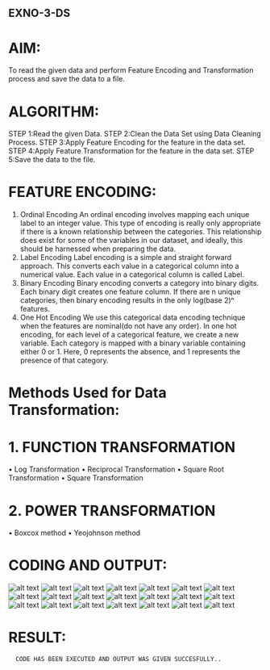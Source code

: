 ## EXNO-3-DS

# AIM:
To read the given data and perform Feature Encoding and Transformation process and save the data to a file.

# ALGORITHM:
STEP 1:Read the given Data.
STEP 2:Clean the Data Set using Data Cleaning Process.
STEP 3:Apply Feature Encoding for the feature in the data set.
STEP 4:Apply Feature Transformation for the feature in the data set.
STEP 5:Save the data to the file.

# FEATURE ENCODING:
1. Ordinal Encoding
An ordinal encoding involves mapping each unique label to an integer value. This type of encoding is really only appropriate if there is a known relationship between the categories. This relationship does exist for some of the variables in our dataset, and ideally, this should be harnessed when preparing the data.
2. Label Encoding
Label encoding is a simple and straight forward approach. This converts each value in a categorical column into a numerical value. Each value in a categorical column is called Label.
3. Binary Encoding
Binary encoding converts a category into binary digits. Each binary digit creates one feature column. If there are n unique categories, then binary encoding results in the only log(base 2)ⁿ features.
4. One Hot Encoding
We use this categorical data encoding technique when the features are nominal(do not have any order). In one hot encoding, for each level of a categorical feature, we create a new variable. Each category is mapped with a binary variable containing either 0 or 1. Here, 0 represents the absence, and 1 represents the presence of that category.

# Methods Used for Data Transformation:
  # 1. FUNCTION TRANSFORMATION
• Log Transformation
• Reciprocal Transformation
• Square Root Transformation
• Square Transformation
  # 2. POWER TRANSFORMATION
• Boxcox method
• Yeojohnson method

# CODING AND OUTPUT:
![alt text](<Screenshot 2025-04-09 172946.png>)
![alt text](<Screenshot 2025-04-09 172956.png>)
![alt text](<Screenshot 2025-04-09 173020.png>)
![alt text](<Screenshot 2025-04-09 173030.png>)
![alt text](<Screenshot 2025-04-09 173037.png>)
![alt text](<Screenshot 2025-04-09 173044.png>)
![alt text](<Screenshot 2025-04-09 173053.png>)
![alt text](<Screenshot 2025-04-09 173101.png>)
![alt text](<Screenshot 2025-04-09 173110.png>)
![alt text](<Screenshot 2025-04-09 173125.png>)
![alt text](<Screenshot 2025-04-09 173140.png>)
![alt text](<Screenshot 2025-04-09 173149.png>)
![alt text](<Screenshot 2025-04-09 173211.png>)
![alt text](<Screenshot 2025-04-09 173224.png>)
![alt text](<Screenshot 2025-04-09 173235.png>)
![alt text](<Screenshot 2025-04-09 173245.png>)
![alt text](<Screenshot 2025-04-09 173257.png>)
![alt text](<Screenshot 2025-04-09 173311.png>)
![alt text](<Screenshot 2025-04-09 173326.png>)
![alt text](<Screenshot 2025-04-09 173347.png>)
![alt text](<Screenshot 2025-04-09 173358.png>)
# RESULT:
      CODE HAS BEEN EXECUTED AND OUTPUT WAS GIVEN SUCCESFULLY..

       
